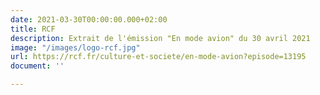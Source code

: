```yaml
---
date: 2021-03-30T00:00:00.000+02:00
title: RCF
description: Extrait de l'émission "En mode avion" du 30 avril 2021
image: "/images/logo-rcf.jpg"
url: https://rcf.fr/culture-et-societe/en-mode-avion?episode=13195
document: ''

---
```

